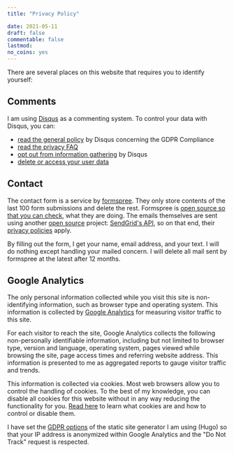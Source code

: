 ```yaml
---
title: "Privacy Policy"

date: 2021-05-11
draft: false
commentable: false
lastmod:
no_coins: yes
---
```


There are several places on this website that requires you to identify yourself:

## Comments

I am using [Disqus](https://disqus.com/) as a commenting system. To control your data with Disqus, you can:

-   [read the general policy](https://blog.disqus.com/update-on-privacy-and-gdpr-compliance) by Disqus concerning the GDPR Compliance
-   [read the privacy FAQ](https://help.disqus.com/terms-and-policies/privacy-faq)
-   [opt out from information gathering](https://disqus.com/data-sharing-settings/) by Disqus
-   [delete or access your user data](https://help.disqus.com/commenting/gdpr-delete-or-access-user-data)

## Contact

The contact form is a service by [formspree](https://formspree.io/). They only store contents of the last 100 form submissions and delete the rest. Formspree is [open source so that you can check](https://github.com/formspree/formspree), what they are doing. The emails themselves are sent using another [open source](https://github.com/sendgrid) project: [SendGrid's API](https://sendgrid.com/), so on that end, their [privacy policies](https://sendgrid.com/policies/privacy/) apply.

By filling out the form, I get your name, email address, and your text. I will do nothing except handling your mailed concern. I will delete all mail sent by formspree at the latest after 12 months.

## Google Analytics

The only personal information collected while you visit this site is non-identifying information, such as browser type and operating system. This information is collected by [Google Analytics](https://www.google.com/analytics/terms/us.html) for measuring visitor traffic to this site.

For each visitor to reach the site, Google Analytics collects the following non-personally identifiable information, including but not limited to browser type, version and language, operating system, pages viewed while browsing the site, page access times and referring website address. This information is presented to me as aggregated reports to gauge visitor traffic and trends.

This information is collected via cookies. Most web browsers allow you to control the handling of cookies. To the best of my knowledge, you can disable all cookies for this website without in any way reducing the functionality for you. [Read here](https://cookiesandyou.com/) to learn what cookies are and how to control or disable them.

I have set the [GDPR options](https://gohugo.io/about/hugo-and-gdpr/#all-privacy-settings) of the static site generator I am using (Hugo) so that your IP address is anonymized within Google Analytics and the "Do Not Track" request is respected.

<!-- Currently not in use
## Social sharing

If you are using the social sharing buttons on my website, then the privacy policy of those websites apply:

+ [Twitter](https://twitter.com/en/privacy)
+ [Facebook](https://www.facebook.com/privacy/explanation)
+ [Instagram](https://help.instagram.com/155833707900388)
+ [Weibo](https://www.whatsonweibo.com/privacy-policy/)

-->
